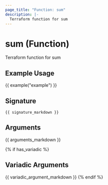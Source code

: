 ```yaml
---
page_title: "Function: sum"
description: |-
  Terraform function for sum
---
```


# sum (Function)

Terraform function for sum

## Example Usage

{{ example("example") }}

## Signature

`{{ signature_markdown }}`

## Arguments

{{ arguments_markdown }}

{% if has_variadic %}
## Variadic Arguments

{{ variadic_argument_markdown }}
{% endif %}
